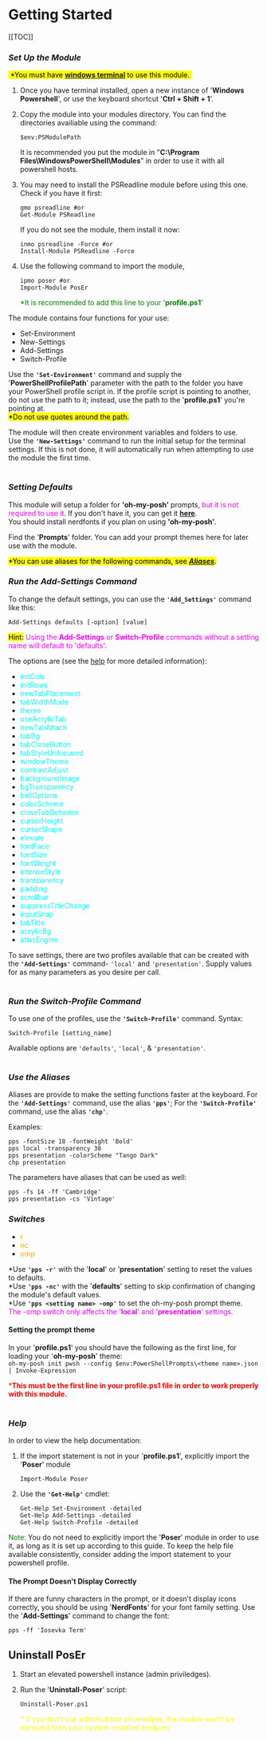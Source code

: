 
# Getting Started

[[TOC]]

### *Set Up the Module*

<mark>&nbsp;*You must have [__windows terminal__](https://github.com/microsoft/terminal) to use this module.&nbsp;</mark>

1. Once you have terminal installed, open a new instance of '__Windows Powershell__', or use the keyboard shortcut '__Ctrl + Shift + 1__'.

2. Copy the module into your modules directory. You can find the directories availiable using the command:

   ```pwsh
   $env:PSModulePath
   ```

   It is recommended you put the module in "__C:\Program Files\WindowsPowerShell\Modules__" in order to use it with all powershell hosts.

3. You may need to install the PSReadline module before using this one.  
   Check if you have it first:  

   ```pwsh
   gmo psreadline #or
   Get-Module PSReadline
   ```

   If you do not see the module, them install it now:

   ```pwsh
   inmo psreadline -Force #or
   Install-Module PSReadline -Force
   ```

4. Use the following command to import the module,

   ```pwsh
   ipmo poser #or
   Import-Module PosEr
   ```

   <font color="green">*It is recommended to add this line to your '__profile.ps1__'</font>

The module contains four functions for your use:

* Set-Environment
* New-Settings
* Add-Settings
* Switch-Profile

Use the __`'Set-Environment'`__ command and supply the '__PowerShellProfilePath__' parameter with the path to the folder you have your PowerShell profile script in. If the profile script is pointing to another, do not use the path to it; instead, use the path to the '__profile.ps1__' you're pointing at.  
<mark>*Do not use quotes around the path.</mark>

The module will then create environment variables and folders to use.  
Use the __`'New-Settings'`__ command to run the initial setup for the terminal settings. If this is not done, it will automatically run when attempting to use the module the first time.  
&nbsp;

### *Setting Defaults*

This module will setup a folder for __'oh-my-posh'__ prompts, <font color="magenta">but it is not required to use it</font>. If you don't have it, you can get it [__here__](https://ohmyposh.dev/).  
You should install nerdfonts if you plan on using __'oh-my-posh'__.  

Find the '__Prompts__' folder. You can add your prompt themes here for later use with the module.
&nbsp;

<mark>*You can use aliases for the following commands, see [*__Aliases__*](#use-the-aliases).</mark>

### *Run the Add-Settings Command*

To change the default settings, you can use the __`'Add_Settings'`__ command like this:  

```pwsh
Add-Settings defaults [-option] [value]
```

<mark>Hint:</mark>
<font color=Magenta>Using the __Add-Settings__ or __Switch-Profile__ commands without a setting name will default to 'defaults'.</font>  

The options are (see the [help](#help) for more detailed information):

* <font color="cyan">initCols</font>
* <font color="cyan">initRows</font>
* <font color="cyan">newTabPlacement</font>
* <font color="cyan">tabWidthMode</font>
* <font color="cyan">theme</font>
* <font color="cyan">useAcrylicTab</font>
* <font color="cyan">newTabAttach</font>
* <font color="cyan">tabBg</font>
* <font color="cyan">tabCloseButton</font>
* <font color="cyan">tabStyleUnfocused</font>
* <font color="cyan">windowTheme</font>
* <font color="cyan">contrastAdjust</font>
* <font color="cyan">backgroundImage</font>
* <font color="cyan">bgTransparency</font>
* <font color="cyan">bellOptions</font>
* <font color="cyan">colorScheme</font>
* <font color="cyan">closeTabBehavior</font>
* <font color="cyan">cursorHeight</font>
* <font color="cyan">cursorShape</font>
* <font color="cyan">elevate</font>
* <font color="cyan">fontFace</font>
* <font color="cyan">fontSize</font>
* <font color="cyan">fontWeight</font>
* <font color="cyan">intenseStyle</font>
* <font color="cyan">transparency</font>
* <font color="cyan">padding</font>
* <font color="cyan">scrollbar</font>
* <font color="cyan">suppressTitleChange</font>
* <font color="cyan">inputSnap</font>
* <font color="cyan">tabTitle</font>
* <font color="cyan">acrylicBg</font>
* <font color="cyan">atlasEngine</font>

To save settings, there are two profiles available that can be created with the __`'Add-Settings'`__ command- `'local'` and `'presentation'`. Supply values for as many parameters as you desire per call.  
&nbsp;

### *Run the Switch-Profile Command*

To use one of the profiles, use the __`'Switch-Profile'`__ command. Syntax:

```pwsh
Switch-Profile [setting_name]
```

Available options are `'defaults'`, `'local'`, & `'presentation'`.  
&nbsp;

### *Use the Aliases*

Aliases are provide to make the setting functions faster at the keyboard. For the __`'Add-Settings'`__ command, use the alias __`'pps'`__; For the __`'Switch-Profile'`__ command, use the alias __`'chp'`__.  

Examples:  

```pwsh
pps -fontSize 18 -fontWeight 'Bold'
pps local -transparency 30
pps presentation -colorScheme "Tango Dark"
chp presentation
```

The parameters have aliases that can be used as well:  

```pwsh
pps -fs 14 -ff 'Cambridge'
pps presentation -cs 'Vintage'
```

### *Switches*

* <font color="orange">r</font>
* <font color="orange">nc</font>
* <font color="orange">omp</font>

*Use __`'pps -r'`__ with the '__local__' or '__presentation__' setting to reset the values to defaults.  
*Use __`'pps -nc'`__ with the '__defaults__' setting to skip confirmation of changing the module's default values.  
*Use __`'pps <setting name> -omp'`__ to set the oh-my-posh prompt theme.  
<font color="magenta">The -omp switch only affects the '__local__' and '__presentation__' settings.</font>

#### Setting the prompt theme

In your '__profile.ps1__' you should have the following as the first line, for loading your '__oh-my-posh__' theme:  
`oh-my-posh init pwsh --config $env:PowerShellPrompts\<theme name>.json | Invoke-Expression`  

<font color="red">*__This must be the first line in your profile.ps1 file in order to work properly with this module.__</font>  
&nbsp;  

### *Help*

In order to view the help documentation:

1. If the import statement is not in your '__profile.ps1__', explicitly import the '__Poser__' module

   ```pwsh
   Import-Module Poser
   ```

2. Use the __`'Get-Help'`__ cmdlet:

   ```pwsh
   Get-Help Set-Environment -detailed
   Get-Help Add-Settings -detailed
   Get-Help Switch-Profile -detailed
   ```

<font color=green>Note:</font> You do not need to explicitly import the '__Poser__' module in order to use it, as long as it is set up according to this guide. To keep the help file available consistently, consider adding the import statement to your powershell profile.

#### The Prompt Doesn't Display Correctly

If there are funny characters in the prompt, or it doesn't display icons correctly, you should be using '__NerdFonts__' for your font family setting. Use the '__Add-Settings__' command to change the font:

   ```pwsh
   pps -ff 'Iosevka Term'
   ```

## Uninstall PosEr

1. Start an elevated powershell instance (admin priviledges).
2. Run the '__Uninstall-Poser__' script:

   ```pwsh
   Uninstall-Poser.ps1
   ```

   <font color="yellow">* If you don't use administrator priveledges, the module won't be removed from your system-installed modules.</font>

